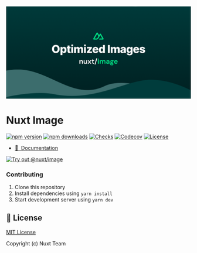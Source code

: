 [![@nuxt/image](./docs/static/social.png)](https://image.nuxtjs.org)

# Nuxt Image

[![npm version][npm-version-src]][npm-version-href]
[![npm downloads][npm-downloads-src]][npm-downloads-href]
[![Checks][checks-src]][checks-href]
[![Codecov][codecov-src]][codecov-href]
[![License][license-src]][license-href]

- [📖 &nbsp;Documentation](https://image.nuxtjs.org)


[![Try out @nuxt/image](https://codesandbox.io/static/img/play-codesandbox.svg)](https://githubbox.com/nuxt/image/tree/main/example)

### Contributing

1. Clone this repository
2. Install dependencies using `yarn install`
3. Start development server using `yarn dev`


## 📑 License

[MIT License](./LICENSE)

Copyright (c) Nuxt Team

<!-- Badges -->
[npm-version-src]: https://flat.badgen.net/npm/v/@nuxt/image
[npm-version-href]: https://npmjs.com/package/@nuxt/image
[npm-downloads-src]: https://flat.badgen.net/npm/dm/@nuxt/image
[npm-downloads-href]: https://npmjs.com/package/@nuxt/image
[checks-src]: https://flat.badgen.net/github/checks/nuxt/image/master
[checks-href]: https://github.com/nuxt/image/actions
[codecov-src]: https://flat.badgen.net/codecov/c/github/nuxt/image
[codecov-href]: https://codecov.io/gh/nuxt/image
[license-src]: https://img.shields.io/npm/l/@nuxt/image.svg
[license-href]: https://npmjs.com/package/@nuxt/image
